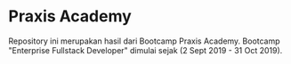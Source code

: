 # Praxis Academy
Repository ini merupakan hasil dari Bootcamp Praxis Academy. Bootcamp "Enterprise Fullstack Developer" dimulai sejak (2 Sept 2019 - 31 Oct 2019).
